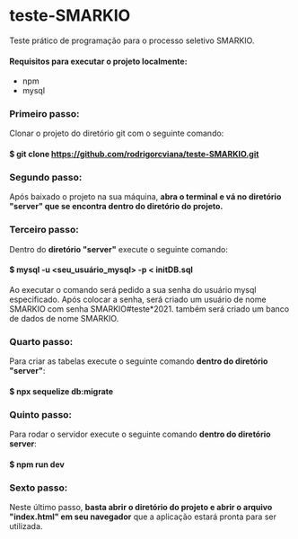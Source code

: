 # teste-SMARKIO
Teste prático de programação para o processo seletivo SMARKIO.

#### Requisitos para executar o projeto localmente:
<ul>
  <li>npm</li>
  <li>mysql</li>
</ul>

### Primeiro passo:

Clonar o projeto do diretório git com o seguinte comando:

#### $ git clone https://github.com/rodrigorcviana/teste-SMARKIO.git

### Segundo passo:

Após baixado o projeto na sua máquina, **abra o terminal e vá no diretório "server" que se encontra dentro do diretório do projeto.**

### Terceiro passo:

Dentro do **diretório "server"** execute o seguinte comando:

#### $ mysql -u <seu_usuário_mysql> -p < initDB.sql

Ao executar o comando será pedido a sua senha do usuário mysql especificado.
Após colocar a senha, será criado um usuário de nome SMARKIO com senha SMARKIO#teste*2021. também será criado um banco de dados de nome SMARKIO.

### Quarto passo:

Para criar as tabelas execute o seguinte comando **dentro do diretório "server"**:

#### $ npx sequelize db:migrate

### Quinto passo:

Para rodar o servidor execute o seguinte comando **dentro do diretório server**:

#### $ npm run dev

### Sexto passo:

Neste último passo, **basta abrir o diretório do projeto e abrir o arquivo "index.html" em seu navegador** que a aplicação estará pronta para ser utilizada.
